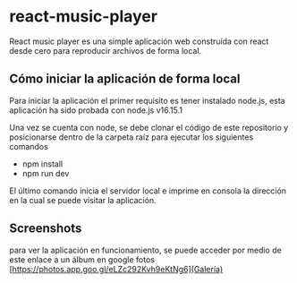 # react-music-player

React music player es una simple aplicación web construída con react desde cero para reproducir archivos de forma local.

## Cómo iniciar la aplicación de forma local
Para iniciar la aplicación el primer requisito es tener instalado node.js, esta aplicación ha sido probada con
node.js v16.15.1

Una vez se cuenta con node, se debe clonar el código de este repositorio y posicionarse dentro de la carpeta raíz para ejecutar los siguientes comandos
- npm install
- npm run dev

El último comando inicia el servidor local e imprime en consola la dirección en la cual se puede visitar la aplicación.

## Screenshots
para ver la aplicación en funcionamiento, se puede acceder por medio de este enlace a un álbum en google fotos
[https://photos.app.goo.gl/eLZc292Kvh9eKtNg6](Galería)

